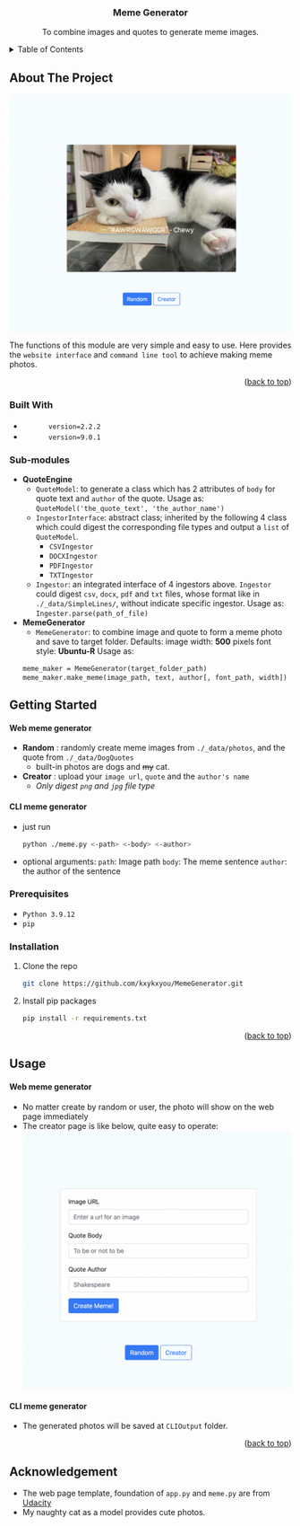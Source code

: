 <!-- PROJECT Title -->
<h3 align="center">Meme Generator</h3>

  <p align="center">
    To combine images and quotes to generate meme images.
    <br />


<!-- TABLE OF CONTENTS -->
<details>
  <summary>Table of Contents</summary>
  <ol>
    <li>
      <a href="#about-the-project">About The Project</a>
      <ul>
        <li><a href="#built-with">Built With</a></li>
      </ul>
    </li>
    <li>
      <a href="#getting-started">Getting Started</a>
      <ul>
        <li><a href="#prerequisites">Prerequisites</a></li>
        <li><a href="#installation">Installation</a></li>
      </ul>
    </li>
    <li><a href="#usage">Usage</a></li>
  </ol>
</details>

<!-- ABOUT THE PROJECT -->
## About The Project

<img src='./_data/ScreenShot/ScreenShot_random.png' align='center'></img>

The functions of this module are very simple and easy to use. Here provides the `website interface` and `command line tool` to achieve  making meme photos.

<p align="right">(<a href="#readme-top">back to top</a>)</p>


### Built With
* <a href='https://flask.palletsprojects.com/en/2.2.x/'><img src='https://flask.palletsprojects.com/en/2.2.x/_images/flask-logo.png' style='width:42px;height:16px'></img></a> `version=2.2.2`
* <a href='https://pillow.readthedocs.io/en/stable/'><img src='https://pillow.readthedocs.io/en/stable/_static/pillow-logo.png' style='width:42px;height:16px'></img></a> `version=9.0.1`


### Sub-modules
- **QuoteEngine**
  - `QuoteModel`: to generate a class which has 2 attributes of `body` for quote text and `author` of the quote. Usage as:
  ```QuoteModel('the_quote_text', 'the_author_name')```
  - `IngestorInterface`: abstract class; inherited by the following 4 class which could digest the corresponding file types and output a `list` of `QuoteModel`.
    - `CSVIngestor`
    - `DOCXIngestor`
    - `PDFIngestor`
    - `TXTIngestor`
  - `Ingestor`: an integrated interface of 4 ingestors above. `Ingestor` could digest `csv`, `docx`, `pdf` and `txt` files, whose format like in `./_data/SimpleLines/`, without indicate specific ingestor. Usage as:
  ```Ingester.parse(path_of_file)```
- **MemeGenerator**
  - `MemeGenerator`: to combine image and quote to form a meme photo and save to target folder. 
  Defaults:
  image width: **500** pixels 
  font style: **Ubuntu-R**
  Usage as:
  ```
  meme_maker = MemeGenerator(target_folder_path)
  meme_maker.make_meme(image_path, text, author[, font_path, width])
  ```


<!-- GETTING STARTED -->
## Getting Started
#### Web meme generator
- **Random** : randomly create meme images from `./_data/photos`, and the quote from `./_data/DogQuotes`  
  - built-in photos are dogs and ~~my~~ cat. 
- **Creator** : upload your `image url`, `quote` and the `author's name`
  - _Only digest `png` and `jpg` file type_

#### CLI meme generator
- just run 
  ```sh
  python ./meme.py <-path> <-body> <-author>
  ```

- optional arguments:
  `path`: Image path
  `body`: The meme sentence
  `author`: the author of the sentence


### Prerequisites

* `Python 3.9.12`
* `pip`

### Installation

1. Clone the repo
   ```sh
   git clone https://github.com/kxykxyou/MemeGenerator.git
   ```
2. Install pip packages
   ```sh
   pip install -r requirements.txt
   ```

<p align="right">(<a href="#readme-top">back to top</a>)</p>



<!-- USAGE EXAMPLES -->
## Usage
#### Web meme generator
- No matter create by random or user, the photo will show on the web page immediately
- The creator page is like below, quite easy to operate:
  <img src='./_data/ScreenShot/ScreenShot_creator.png'></img>

#### CLI meme generator
- The generated photos will be saved at `CLIOutput` folder.

<p align="right">(<a href="#readme-top">back to top</a>)</p>


## Acknowledgement
- The web page template, foundation of `app.py` and `meme.py` are from <a href='https://www.udacity.com'>Udacity</a>
- My naughty cat as a model provides cute photos.
